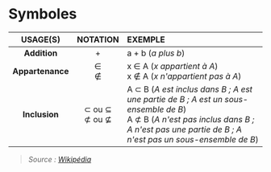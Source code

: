 # Symboles

|USAGE(S)|NOTATION|EXEMPLE|
|:--:|:--:|:--|
|**Addition**|+|a + b (_a plus b_)|
|**Appartenance**|∈<br>∉|x ∈ A (_x appartient à A_)<br>x ∉ A (_x n'appartient pas à A_)|
|**Inclusion**|⊂ ou ⊆<br>⊄ ou ⊈|A ⊂ B (_A est inclus dans B ; A est une partie de B ; A est un sous-ensemble de B_)<br>A ⊄ B (_A n'est pas inclus dans B ; A n'est pas une partie de B ; A n'est pas un sous-ensemble de B_)|

> _Source : [Wikipédia](https://fr.wikipedia.org/wiki/Table_de_symboles_math%C3%A9matiques)_
